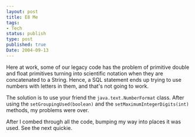 ```yaml
---
layout: post
title: E8 Me
tags:
- Tech
status: publish
type: post
published: true
Date: 2004-09-13
---
```

Here at work, some of our legacy code has the problem of primitive <span class="inlineCode">double</span> and <span class="inlineCode">float</span> primitives turning into scientific notation when they are concatenated to a String.  Hence, a <span class="caps">SQL</span> statement ends up trying to use numbers with letters in them, and that's not going to work.

The solution is to use your friend the `java.text.NumberFormat` class.  After using the `setGroupingUsed(boolean)` and the `setMaximumIntegerDigits(int)` methods, my problems were over.

After I combed through all the code, bumping my way into places it was used.  See the next quickie.
